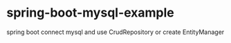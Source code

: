 # spring-boot-mysql-example
spring boot connect mysql and use CrudRepository or create EntityManager 

